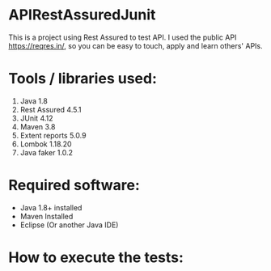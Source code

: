 # APIRestAssuredJunit
This is a project using Rest Assured to test API. I used the public API https://reqres.in/, so you can be easy to touch, apply and learn others' APIs.
# Tools / libraries used:
1. Java 1.8
2. Rest Assured 4.5.1
3. JUnit 4.12
4. Maven 3.8
5. Extent reports 5.0.9
6. Lombok 1.18.20
7. Java faker 1.0.2
# Required software:
* Java 1.8+ installed 
* Maven Installed 
* Eclipse (Or another Java IDE)
# How to execute the tests:
